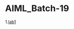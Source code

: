 # AIML_Batch-19
1.[lab1](https://github.com/gudellidilipkumar/AIML_Batch-19/blob/main/ASSIGNMENT_1.ipynb)
